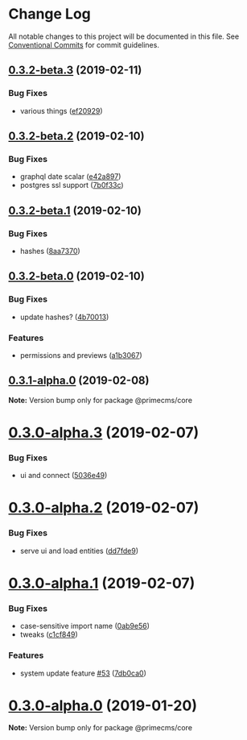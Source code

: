 # Change Log

All notable changes to this project will be documented in this file.
See [Conventional Commits](https://conventionalcommits.org) for commit guidelines.

## [0.3.2-beta.3](https://github.com/birkir/prime/compare/v0.3.2-beta.2...v0.3.2-beta.3) (2019-02-11)

### Bug Fixes

- various things ([ef20929](https://github.com/birkir/prime/commit/ef20929))

## [0.3.2-beta.2](https://github.com/birkir/prime/compare/v0.3.2-beta.1...v0.3.2-beta.2) (2019-02-10)

### Bug Fixes

- graphql date scalar ([e42a897](https://github.com/birkir/prime/commit/e42a897))
- postgres ssl support ([7b0f33c](https://github.com/birkir/prime/commit/7b0f33c))

## [0.3.2-beta.1](https://github.com/birkir/prime/compare/v0.3.2-beta.0...v0.3.2-beta.1) (2019-02-10)

### Bug Fixes

- hashes ([8aa7370](https://github.com/birkir/prime/commit/8aa7370))

## [0.3.2-beta.0](https://github.com/birkir/prime/compare/v0.3.1-alpha.0...v0.3.2-beta.0) (2019-02-10)

### Bug Fixes

- update hashes? ([4b70013](https://github.com/birkir/prime/commit/4b70013))

### Features

- permissions and previews ([a1b3067](https://github.com/birkir/prime/commit/a1b3067))

## [0.3.1-alpha.0](https://github.com/birkir/prime/compare/v0.3.0-alpha.5...v0.3.1-alpha.0) (2019-02-08)

**Note:** Version bump only for package @primecms/core

# [0.3.0-alpha.3](https://github.com/birkir/prime/compare/v0.3.0-alpha.2...v0.3.0-alpha.3) (2019-02-07)

### Bug Fixes

- ui and connect ([5036e49](https://github.com/birkir/prime/commit/5036e49))

# [0.3.0-alpha.2](https://github.com/birkir/prime/compare/v0.3.0-alpha.1...v0.3.0-alpha.2) (2019-02-07)

### Bug Fixes

- serve ui and load entities ([dd7fde9](https://github.com/birkir/prime/commit/dd7fde9))

# [0.3.0-alpha.1](https://github.com/birkir/prime/compare/v0.3.0-alpha.0...v0.3.0-alpha.1) (2019-02-07)

### Bug Fixes

- case-sensitive import name ([0ab9e56](https://github.com/birkir/prime/commit/0ab9e56))
- tweaks ([c1cf849](https://github.com/birkir/prime/commit/c1cf849))

### Features

- system update feature [#53](https://github.com/birkir/prime/issues/53) ([7db0ca0](https://github.com/birkir/prime/commit/7db0ca0))

# [0.3.0-alpha.0](https://github.com/birkir/prime/compare/v0.2.21...v0.3.0-alpha.0) (2019-01-20)

**Note:** Version bump only for package @primecms/core
